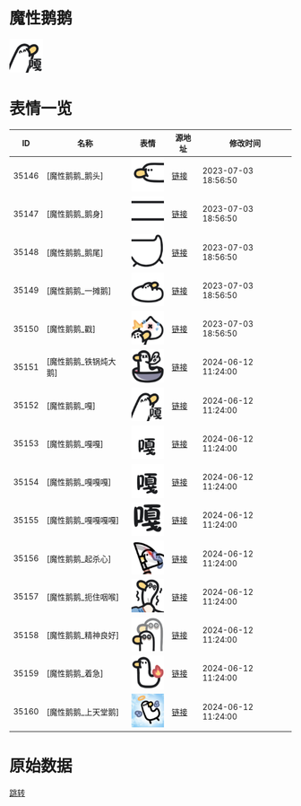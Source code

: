 # 魔性鹅鹅

<img src="./cover.png" height="60" alt="cover" />

# 表情一览

|ID|名称|表情|源地址|修改时间|
|----|----|----|----|----|
|35146|[魔性鹅鹅_鹅头]|<img src="./pic/035146_%5B魔性鹅鹅_鹅头%5D.png" height="60" alt="鹅头"/>|[链接](https://i0.hdslb.com/bfs/garb/89d80583e963de140a39bd8fb2811c3c8348c67e.png)|2023-07-03 18:56:50|
|35147|[魔性鹅鹅_鹅身]|<img src="./pic/035147_%5B魔性鹅鹅_鹅身%5D.png" height="60" alt="鹅身"/>|[链接](https://i0.hdslb.com/bfs/garb/ca10d98888134ac11f3149f5b76cf71299fd12f0.png)|2023-07-03 18:56:50|
|35148|[魔性鹅鹅_鹅尾]|<img src="./pic/035148_%5B魔性鹅鹅_鹅尾%5D.png" height="60" alt="鹅尾"/>|[链接](https://i0.hdslb.com/bfs/garb/64f88dfcac26439ddef4c0079f83562ba60c2dea.png)|2023-07-03 18:56:50|
|35149|[魔性鹅鹅_一摊鹅]|<img src="./pic/035149_%5B魔性鹅鹅_一摊鹅%5D.png" height="60" alt="一摊鹅"/>|[链接](https://i0.hdslb.com/bfs/garb/3daee2e9f976b3704a0fdc754ca942eb505a881d.png)|2023-07-03 18:56:50|
|35150|[魔性鹅鹅_戳]|<img src="./pic/035150_%5B魔性鹅鹅_戳%5D.png" height="60" alt="戳"/>|[链接](https://i0.hdslb.com/bfs/garb/672dc6bbbe9c21e38e90abf44483bfc063e8cf61.png)|2023-07-03 18:56:50|
|35151|[魔性鹅鹅_铁锅炖大鹅]|<img src="./pic/035151_%5B魔性鹅鹅_铁锅炖大鹅%5D.png" height="60" alt="铁锅炖大鹅"/>|[链接](https://i0.hdslb.com/bfs/garb/bd0881112c85a5d349f53beb0dc522d533fe0438.png)|2024-06-12 11:24:00|
|35152|[魔性鹅鹅_嘎]|<img src="./pic/035152_%5B魔性鹅鹅_嘎%5D.png" height="60" alt="嘎"/>|[链接](https://i0.hdslb.com/bfs/garb/3230a25978205c9ab3f51de99fe6d168e8adb9be.png)|2024-06-12 11:24:00|
|35153|[魔性鹅鹅_嘎嘎]|<img src="./pic/035153_%5B魔性鹅鹅_嘎嘎%5D.png" height="60" alt="嘎嘎"/>|[链接](https://i0.hdslb.com/bfs/garb/c9141d900ff4a1f7d2b8edf46a076d4d0e2965bf.png)|2024-06-12 11:24:00|
|35154|[魔性鹅鹅_嘎嘎嘎]|<img src="./pic/035154_%5B魔性鹅鹅_嘎嘎嘎%5D.png" height="60" alt="嘎嘎嘎"/>|[链接](https://i0.hdslb.com/bfs/garb/120912a03f631a00c933c58a8bf996aae204308d.png)|2024-06-12 11:24:00|
|35155|[魔性鹅鹅_嘎嘎嘎嘎]|<img src="./pic/035155_%5B魔性鹅鹅_嘎嘎嘎嘎%5D.png" height="60" alt="嘎嘎嘎嘎"/>|[链接](https://i0.hdslb.com/bfs/garb/4fe7393d9603508b0ead670e3d8eecfab652459d.png)|2024-06-12 11:24:00|
|35156|[魔性鹅鹅_起杀心]|<img src="./pic/035156_%5B魔性鹅鹅_起杀心%5D.png" height="60" alt="起杀心"/>|[链接](https://i0.hdslb.com/bfs/garb/a11cf0125eceeb0a73fadc155feb2818a463b388.png)|2024-06-12 11:24:00|
|35157|[魔性鹅鹅_扼住咽喉]|<img src="./pic/035157_%5B魔性鹅鹅_扼住咽喉%5D.png" height="60" alt="扼住咽喉"/>|[链接](https://i0.hdslb.com/bfs/garb/8f0e648dba0170b80524513b06ee88727f93717a.png)|2024-06-12 11:24:00|
|35158|[魔性鹅鹅_精神良好]|<img src="./pic/035158_%5B魔性鹅鹅_精神良好%5D.png" height="60" alt="精神良好"/>|[链接](https://i0.hdslb.com/bfs/garb/fe22300d0b942ef0b272cc5e3afbff5d99c41043.png)|2024-06-12 11:24:00|
|35159|[魔性鹅鹅_着急]|<img src="./pic/035159_%5B魔性鹅鹅_着急%5D.png" height="60" alt="着急"/>|[链接](https://i0.hdslb.com/bfs/garb/dbf1a2106c354b2d3b43925b6e7865f22ad22a30.png)|2024-06-12 11:24:00|
|35160|[魔性鹅鹅_上天堂鹅]|<img src="./pic/035160_%5B魔性鹅鹅_上天堂鹅%5D.png" height="60" alt="上天堂鹅"/>|[链接](https://i0.hdslb.com/bfs/garb/77d047a6b72ea78116349b397bd49b33494c4ed5.png)|2024-06-12 11:24:00|

# 原始数据

[跳转](./raw.json)

